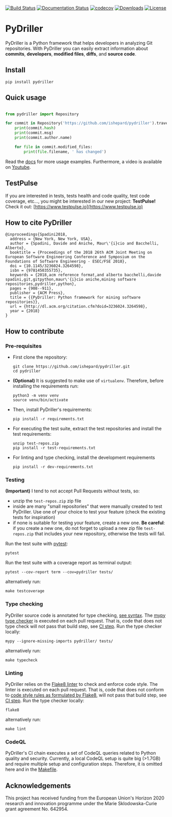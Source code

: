 [![Build Status](https://github.com/ishepard/pydriller/workflows/Pydriller%20workflow/badge.svg?branch=master)](https://github.com/ishepard/pydriller/actions)
[![Documentation Status](https://readthedocs.org/projects/pydriller/badge/?version=latest)](https://pydriller.readthedocs.io/en/latest/?badge=latest)
[![codecov](https://codecov.io/gh/ishepard/pydriller/branch/master/graph/badge.svg)](https://codecov.io/gh/ishepard/pydriller)
[![Downloads](https://pepy.tech/badge/pydriller/month)](https://pepy.tech/project/pydriller)
[![License](https://img.shields.io/badge/License-Apache%202.0-blue.svg)](https://opensource.org/licenses/Apache-2.0)

# PyDriller

PyDriller is a Python framework that helps developers in analyzing Git repositories. With PyDriller you can easily extract information about **commits**, **developers**, **modified files**, **diffs**, and **source code**.

## Install
```
pip install pydriller
```

## Quick usage

```python

from pydriller import Repository

for commit in Repository('https://github.com/ishepard/pydriller').traverse_commits():
    print(commit.hash)
    print(commit.msg)
    print(commit.author.name)

    for file in commit.modified_files:
        print(file.filename, ' has changed')

```

Read the [docs](http://pydriller.readthedocs.io) for more usage examples.
Furthermore, a video is available on [Youtube](https://www.youtube.com/watch?v=7Oui4bP9eN8).

## TestPulse
If you are interested in tests, tests health and code quality, test code coverage, etc..., you might be interested in our new project: **TestPulse!**
Check it out: [https://www.testpulse.io](https://www.testpulse.io)

## How to cite PyDriller

```
@inproceedings{Spadini2018,
  address = {New York, New York, USA},
  author = {Spadini, Davide and Aniche, Maur\'{i}cio and Bacchelli, Alberto},
  booktitle = {Proceedings of the 2018 26th ACM Joint Meeting on European Software Engineering Conference and Symposium on the Foundations of Software Engineering - ESEC/FSE 2018},
  doi = {10.1145/3236024.3264598},
  isbn = {9781450355735},
  keywords = {2018,acm reference format,and alberto bacchelli,davide spadini,git,gitpython,maur\'{i}cio aniche,mining software repositories,pydriller,python},
  pages = {908--911},
  publisher = {ACM Press},
  title = {{PyDriller: Python framework for mining software repositories}},
  url = {http://dl.acm.org/citation.cfm?doid=3236024.3264598},
  year = {2018}
}
```

## How to contribute

### Pre-requisites

- First clone the repository:
  ```
  git clone https://github.com/ishepard/pydriller.git
  cd pydriller
  ```
- **(Optional)** It is suggested to make use of `virtualenv`. Therefore, before installing the requirements run:
  ```
  python3 -m venv venv
  source venv/bin/activate
  ```
- Then, install PyDriller's requirements:
  ```
  pip install -r requirements.txt
  ```
- For executing the test suite, extract the test repositories and install the test requirements:
  ```
  unzip test-repos.zip
  pip install -r test-requirements.txt
  ```
- For linting and type checking, install the development requirements
  ```
  pip install -r dev-requirements.txt
  ```

### Testing

**(Important)** I tend to not accept Pull Requests without tests, so:

- unzip the `test-repos.zip` zip file
- inside are many "small repositories" that were manually created to test PyDriller. Use one of your choice to test your feature (check the existing tests for inspiration)
- if none is suitable for testing your feature, create a new one. **Be careful**: if you create a new one, do not forget to upload a new zip file `test-repos.zip` that includes your new repository, otherwise the tests will fail.

Run the test suite with [pytest](https://docs.pytest.org/en/stable/):

```
pytest
```

Run the test suite with a coverage report as terminal output:

```
pytest --cov-report term --cov=pydriller tests/
```

alternatively run:

```
make testcoverage
```

### Type checking

PyDriller source code is annotated for type checking, [see syntax](https://peps.python.org/pep-0484/).
The [mypy type checker](https://www.mypy-lang.org/) is executed on each pull request.
That is, code that does not type check will not pass that build step, see [CI step](https://github.com/ishepard/pydriller/blob/51510ab68b30174f085ceec235cfeaeb1bf3fbc0/.github/workflows/continuous-integration-workflow.yml#L29).
Run the type checker locally:

```
mypy --ignore-missing-imports pydriller/ tests/
```

alternatively run:

```
make typecheck
```

### Linting

PyDriller relies on the [Flake8 linter](https://flake8.pycqa.org/en/latest/) to check and enforce code style.
The linter is executed on each pull request.
That is, code that does not conform to [code style rules as formulated by Flake8](https://www.flake8rules.com/), will not pass that build step, see [CI step](https://github.com/ishepard/pydriller/blob/51510ab68b30174f085ceec235cfeaeb1bf3fbc0/.github/workflows/continuous-integration-workflow.yml#L33).
Run the type checker locally:

```
flake8
```

alternatively run:

```
make lint
```

### CodeQL

PyDriller's CI chain executes a set of CodeQL queries related to Python quality and security.
Currently, a local CodeQL setup is quite big (>1.7GB) and require multiple setup and configuration steps.
Therefore, it is omitted here and in the [Makefile](./Makefile).


## Acknowledgements

This project has received funding from the European Union's Horizon 2020 research and innovation programme under the Marie Sklodowska-Curie grant agreement No. 642954.
